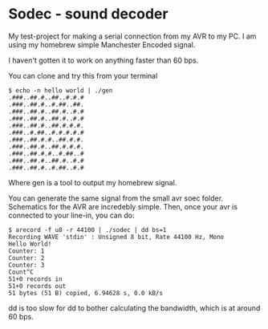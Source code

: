 Sodec - sound decoder
=====================

My test-project for making a serial connection from my AVR to my PC.
I am using my homebrew simple Manchester Encoded signal.

I haven't gotten it to work on anything faster than 60 bps.

You can clone and try this from your terminal

    $ echo -n hello world | ./gen
    .###..##.#..##..#.#.#
    .###..##.#..#.##..##.
    .###..##.#..##.#..#.#
    .###..##.#..##.#..#.#
    .###..##.#..##.#.#.#.
    .###..#.##..#.#.#.#.#
    .###..##.#.#..##.#.#.
    .###..##.#..##.#.#.#.
    .###..##.#.#..#.##..#
    .###..##.#..##.#..#.#
    .###..##.#..#.##..#.#
    
Where gen is a tool to output my homebrew signal. 

You can generate the same signal from the small avr soec folder. Schematics for the AVR are incredebly simple. Then, once your avr is connected to your line-in, you can do:

    $ arecord -f u8 -r 44100 | ./sodec | dd bs=1
    Recording WAVE 'stdin' : Unsigned 8 bit, Rate 44100 Hz, Mono
    Hello World!
    Counter: 1
    Counter: 2
    Counter: 3
    Count^C
    51+0 records in
    51+0 records out
    51 bytes (51 B) copied, 6.94628 s, 0.0 kB/s
    
dd is too slow for dd to bother calculating the bandwidth, which is at around 60 bps.
